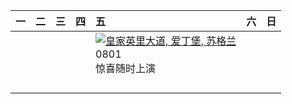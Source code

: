 | 一   | 二   | 三   | 四   | 五                                                                                                                                                                                              | 六   | 日   |
|:----|:----|:----|:----|:-----------------------------------------------------------------------------------------------------------------------------------------------------------------------------------------------|:----|:----|
|     |     |     |     | [![](https://www.bing.com/th?id=OHR.EdinburghFringe_ZH-CN5243292664_320x240.jpg "皇家英里大道, 爱丁堡, 苏格兰")](https://www.bing.com/th?id=OHR.EdinburghFringe_ZH-CN5243292664_UHD.jpg)<br>0801<br>惊喜随时上演 |     |     |
|     |     |     |     |                                                                                                                                                                                                |     |     |
|     |     |     |     |                                                                                                                                                                                                |     |     |
|     |     |     |     |                                                                                                                                                                                                |     |     |
|     |     |     |     |                                                                                                                                                                                                |     |     |